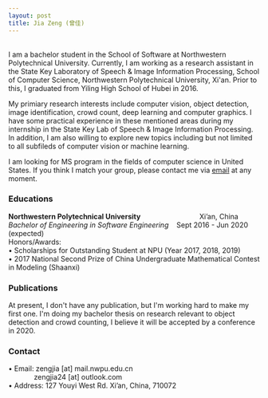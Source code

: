 ```yaml
---
layout: post
title: Jia Zeng (曾佳)
---
```

<br> 
I am a bachelor student in the School of Software at Northwestern Polytechnical University. Currently, I am working as a research assistant in the State Key Laboratory of Speech & Image Information Processing, School of Computer Science, Northwestern Polytechnical University, Xi'an. Prior to this, I graduated from Yiling High School of Hubei in 2016.

My primiary research interests include computer vision, object detection, image identification, crowd count, deep learning and computer graphics. I have some practical experience in these mentioned areas during my internship in the State Key Lab of Speech & Image Information Processing. In addition, I am also willing to explore new topics including but not limited to all subfileds of computer vision or machine learning.

I am looking for MS program in the fields of computer science in United States. If you think I match your group, please contact me via [email](mailto:zengjia@mail.nwpu.edu.cn) at any moment.

### Educations
**Northwestern Polytechnical University**&nbsp;&nbsp;&nbsp;&nbsp;&nbsp;&nbsp;&nbsp;&nbsp;&nbsp;&nbsp;&nbsp;&nbsp;&nbsp;&nbsp;&nbsp;&nbsp;&nbsp;&nbsp;&nbsp;&nbsp;&nbsp;&nbsp;&nbsp;&nbsp;&nbsp;&nbsp;&nbsp;&nbsp;&nbsp;&nbsp;Xi’an, China
<br>*Bachelor of Engineering in Software Engineering* &nbsp;&nbsp;&nbsp;Sept 2016 - Jun 2020 (expected)
<br>Honors/Awards:
<br>• Scholarships for Outstanding Student at NPU (Year 2017, 2018, 2019)
<br>• 2017 National Second Prize of China Undergraduate Mathematical Contest in Modeling (Shaanxi)


### Publications
At present, I don't have any publication, but I'm working hard to make my first one. I'm doing my bachelor thesis on research relevant to object detection and crowd counting, I believe it will be accepted by a conference in 2020.

### Contact
• Email: zengjia [at] mail.nwpu.edu.cn
<br>&nbsp;&nbsp;&nbsp;&nbsp;&nbsp;&nbsp;&nbsp;&nbsp;&nbsp;&nbsp;&nbsp;&nbsp;&nbsp;zengjia24 [at] outlook.com
<br>• Address: 127 Youyi West Rd. Xi’an, China, 710072



